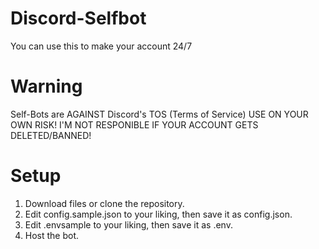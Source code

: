 # Discord-Selfbot

You can use this to make your account 24/7

# Warning
Self-Bots are AGAINST Discord's TOS (Terms of Service) USE ON YOUR OWN RISK!
I'M NOT RESPONIBLE IF YOUR ACCOUNT GETS DELETED/BANNED!

# Setup

1. Download files or clone the repository.
2. Edit config.sample.json to your liking, then save it as config.json.
3. Edit .envsample to your liking, then save it as .env.
4. Host the bot.
